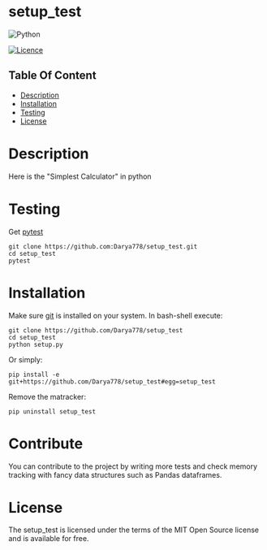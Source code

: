 # setup_test


![Python](https://img.shields.io/badge/python-3670A0?style=for-the-badge&logo=python&logoColor=ffdd54)

[![Licence](https://img.shields.io/github/license/Ileriayo/markdown-badges?style=for-the-badge)](./LICENSE)


## Table Of Content

- [Description](#description)
- [Installation](#installation)
- [Testing](#Testing)
- [License](#license)


# Description

Here is the "Simplest Calculator" in python

# Testing 

Get [pytest](https://docs.pytest.org/en/7.2.x/)

    git clone https://github.com:Darya778/setup_test.git
    cd setup_test
    pytest

# Installation

Make sure [git](https://git-scm.com/) is installed on your system. In bash-shell execute:

    git clone https://github.com/Darya778/setup_test
    cd setup_test
    python setup.py

Or simply:

    pip install -e git+https://github.com/Darya778/setup_test#egg=setup_test
    
Remove the matracker:

    pip uninstall setup_test

# Contribute

You can contribute to the project by writing more tests and check memory tracking with fancy data structures such as Pandas dataframes.

# License

The setup_test is licensed under the terms of the MIT Open Source license and is available for free.

